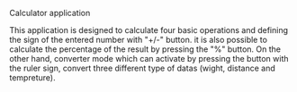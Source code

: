 Calculator application

This application is designed to calculate four basic operations and defining the sign of the entered number with "+/-" button. it is also possible to calculate the percentage of the result by pressing the "%" button. On the other hand, converter mode which can activate by pressing the button with the ruler sign, convert three different type of datas (wight, distance and tempreture).
